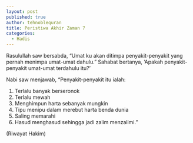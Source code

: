 ```yaml
---
layout: post
published: true
author: tehnoblequran
title: Peristiwa Akhir Zaman 7
categories:
  - Hadis
---
```

Rasulullah saw bersabda, “Umat ku akan ditimpa penyakit-penyakit yang pernah menimpa umat-umat dahulu.” Sahabat bertanya, ‘Apakah penyakit-penyakit umat-umat terdahulu itu?’ 
 
Nabi saw menjawab, “Penyakit-penyakit itu ialah: 

1. Terlalu banyak berseronok
2. Terlalu mewah
3. Menghimpun harta sebanyak mungkin
4. Tipu menipu dalam merebut harta benda dunia
5. Saling memarahi
6. Hasud menghasud sehingga jadi zalim menzalimi.” 

(Riwayat Hakim)
